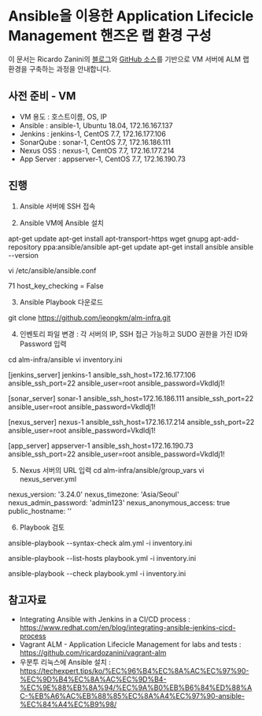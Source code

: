 # Ansible을 이용한 Application Lifecicle Management 핸즈온 랩 환경 구성

이 문서는 Ricardo Zanini의 [블로그](https://www.redhat.com/en/blog/integrating-ansible-jenkins-cicd-process)와 [GitHub 소스](https://github.com/ricardozanini/vagrant-alm)를 기반으로 VM 서버에 ALM 랩 환경을 구축하는 과정을 안내합니다.

## 사전 준비 - VM

- VM 용도 : 호스트이름, OS, IP
- Ansible : ansible-1, Ubuntu 18.04, 172.16.167.137
- Jenkins : jenkins-1, CentOS 7.7, 172.16.177.106
- SonarQube : sonar-1, CentOS 7.7, 172.16.186.111
- Nexus OSS : nexus-1, CentOS 7.7, 172.16.177.214
- App Server : appserver-1, CentOS 7.7, 172.16.190.73


## 


## 진행

1. Ansible 서버에 SSH 접속

2. Ansible VM에 Ansible 설치

apt-get update
apt-get install apt-transport-https wget gnupg
apt-add-repository ppa:ansible/ansible
apt-get update
apt-get install ansible
ansible --version

vi /etc/ansible/ansible.conf

  71 host_key_checking = False


3. Ansible Playbook 다운로드

git clone https://github.com/jeongkm/alm-infra.git


4. 인벤토리 파일 변경 : 각 서버의 IP, SSH 접근 가능하고 SUDO 권한을 가진 ID와 Password 입력

cd alm-infra/ansible
vi inventory.ini

[jenkins_server]
jenkins-1 ansible_ssh_host=172.16.177.106 ansible_ssh_port=22 ansible_user=root ansible_password=Vkdldj1!

[sonar_server]
sonar-1 ansible_ssh_host=172.16.186.111 ansible_ssh_port=22 ansible_user=root ansible_password=Vkdldj1!

[nexus_server]
nexus-1 ansible_ssh_host=172.16.17.214 ansible_ssh_port=22 ansible_user=root ansible_password=Vkdldj1!

[app_server]
appserver-1 ansible_ssh_host=172.16.190.73 ansible_ssh_port=22 ansible_user=root ansible_password=Vkdldj1!

5. Nexus 서버의 URL 입력
cd alm-infra/ansible/group_vars
vi nexus_server.yml

nexus_version: '3.24.0'
nexus_timezone: 'Asia/Seoul'
nexus_admin_password: 'admin123'
nexus_anonymous_access: true
public_hostname: '<nexus server URL>'

6. Playbook 검토

ansible-playbook --syntax-check alm.yml -i inventory.ini

ansible-playbook --list-hosts playbook.yml -i inventory.ini

ansible-playbook --check playbook.yml  -i inventory.ini





## 참고자료

- Integrating Ansible with Jenkins in a CI/CD process : https://www.redhat.com/en/blog/integrating-ansible-jenkins-cicd-process
- Vagrant ALM - Application Lifecicle Management for labs and tests : https://github.com/ricardozanini/vagrant-alm
- 우분투 리눅스에 Ansible 설치 : https://techexpert.tips/ko/%EC%96%B4%EC%8A%AC%EC%97%90-%EC%9D%B4%EC%8A%AC%EC%9D%B4-%EC%9E%88%EB%8A%94/%EC%9A%B0%EB%B6%84%ED%88%AC-%EB%A6%AC%EB%88%85%EC%8A%A4%EC%97%90-ansible-%EC%84%A4%EC%B9%98/
